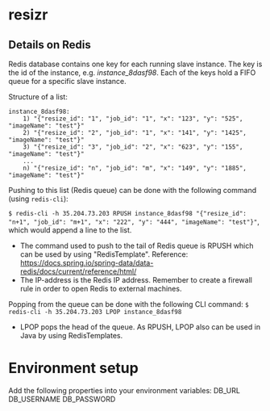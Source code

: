 # resizr

## Details on Redis
Redis database contains one key for each running slave instance. The key is the id of the instance, e.g. *instance_8dasf98*. Each of the keys hold a FIFO queue for a specific slave instance.

Structure of a list:
```
instance_8dasf98:
    1) "{"resize_id": "1", "job_id": "1", "x": "123", "y": "525", "imageName": "test"}"
    2) "{"resize_id": "2", "job_id": "1", "x": "141", "y": "1425", "imageName": "test"}"
    3) "{"resize_id": "3", "job_id": "2", "x": "623", "y": "155", "imageName": "test"}"
    ...
    n) "{"resize_id": "n", "job_id": "m", "x": "149", "y": "1885", "imageName": "test"}"
```

Pushing to this list (Redis queue) can be done with the following command (using `redis-cli`):

`$ redis-cli -h 35.204.73.203 RPUSH instance_8dasf98 "{"resize_id": "n+1", "job_id": "m+1", "x": "222", "y": "444", "imageName": "test"}"`, which would append a line to the list.

- The command used to push to the tail of Redis queue is RPUSH which can be used by using "RedisTemplate". Reference: https://docs.spring.io/spring-data/data-redis/docs/current/reference/html/
- The IP-address is the Redis IP address. Remember to create a firewall rule in order to open Redis to external machines.

Popping from the queue can be done with the following CLI command:
`$ redis-cli -h 35.204.73.203 LPOP instance_8dasf98`

- LPOP pops the head of the queue. As RPUSH, LPOP also can be used in Java by using RedisTemplates.

# Environment setup
Add the following properties into your environment variables:
DB_URL
DB_USERNAME
DB_PASSWORD